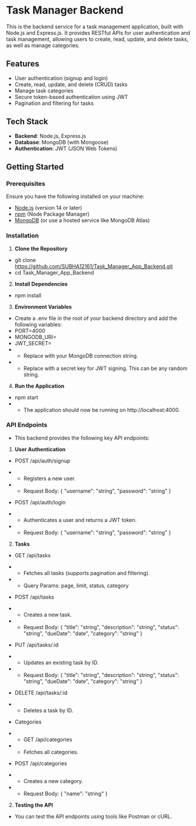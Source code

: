 # Task Manager Backend

This is the backend service for a task management application, built with Node.js and Express.js. It provides RESTful APIs for user authentication and task management, allowing users to create, read, update, and delete tasks, as well as manage categories.

## Features

- User authentication (signup and login)
- Create, read, update, and delete (CRUD) tasks
- Manage task categories
- Secure token-based authentication using JWT
- Pagination and filtering for tasks

## Tech Stack

- **Backend**: Node.js, Express.js
- **Database**: MongoDB (with Mongoose)
- **Authentication**: JWT (JSON Web Tokens)

## Getting Started

### Prerequisites

Ensure you have the following installed on your machine:

- [Node.js](https://nodejs.org/en/download/) (version 14 or later)
- [npm](https://www.npmjs.com/get-npm) (Node Package Manager)
- [MongoDB](https://www.mongodb.com/try/download/community) (or use a hosted service like MongoDB Atlas)

### Installation

1. **Clone the Repository**

-  git clone https://github.com/SUBHA12161/Task_Manager_App_Backend.git
-  cd Task_Manager_App_Backend

2. **Install Dependencies**

- npm install

3. **Environment Variables**

- Create a .env file in the root of your backend directory and add the following variables:
- PORT=4000
- MONGODB_URI=<your-mongodb-connection-string>
- JWT_SECRET=<your-jwt-secret>
- - Replace <your-mongodb-connection-string> with your MongoDB connection string.
- - Replace <your-jwt-secret> with a secret key for JWT signing. This can be any random string.

4. **Run the Application**

- npm start
- - The application should now be running on http://localhost:4000.

### API Endpoints

- This backend provides the following key API endpoints:

1. **User Authentication**

- POST /api/auth/signup
- - Registers a new user.
- - Request Body: { "username": "string", "password": "string" }

- POST /api/auth/login
- - Authenticates a user and returns a JWT token.
- - Request Body: { "username": "string", "password": "string" }

2. **Tasks**
- GET /api/tasks
- - Fetches all tasks (supports pagination and filtering).
- - Query Params: page, limit, status, category

- POST /api/tasks
- - Creates a new task.
- - Request Body: { "title": "string", "description": "string", "status": "string", "dueDate": "date", "category": "string" }

- PUT /api/tasks/:id
- - Updates an existing task by ID.
- - Request Body: { "title": "string", "description": "string", "status": "string", "dueDate": "date", "category": "string" }

- DELETE /api/tasks/:id
- - Deletes a task by ID.

- Categories
- - GET /api/categories
- - Fetches all categories.

- POST /api/categories
- - Creates a new category.
- - Request Body: { "name": "string" }

2. **Testing the API**

- You can test the API endpoints using tools like Postman or cURL.